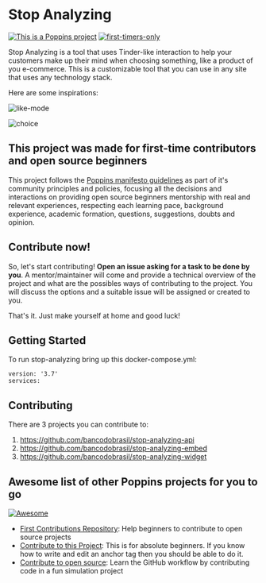 # Stop Analyzing

[![This is a Poppins project](https://raw.githubusercontent.com/bancodobrasil/poppins/master/badge-poppins.svg)](https://github.com/bancodobrasil/poppins)
[![first-timers-only](https://img.shields.io/badge/first--timers--only-friendly-blue.svg?style=flat-square)](https://www.firsttimersonly.com/)

Stop Analyzing is a tool that uses Tinder-like interaction to help your customers make up their mind when choosing something, like a product of you e-commerce. This is a customizable tool that you can use in any site that uses any technology stack.

Here are some inspirations:

![like-mode](https://user-images.githubusercontent.com/3986989/84530270-39fc8880-acb9-11ea-8424-d1907f3239e7.gif)

![choice](https://user-images.githubusercontent.com/3986989/84539633-2e658d80-acca-11ea-8dac-da27b1f85329.gif)

## This project was made for first-time contributors and open source beginners

This project follows the [Poppins manifesto guidelines](https://github.com/bancodobrasil/poppins) as part of it's community principles and policies, focusing all the decisions and interactions on providing open source beginners mentorship with real and relevant experiences, respecting each learning pace, background experience, academic formation, questions, suggestions, doubts and opinion. 

## Contribute now!

So, let's start contributing! **Open an issue asking for a task to be done by you**. A mentor/maintainer will come and provide a technical overview of the project and what are the possibles ways of contributing to the project. You will discuss the options and a suitable issue will be assigned or created to you. 

That's it. Just make yourself at home and good luck!

## Getting Started

To run stop-analyzing bring up this docker-compose.yml:
```
version: '3.7'
services:
```

## Contributing

There are 3 projects you can contribute to:
1. https://github.com/bancodobrasil/stop-analyzing-api
1. https://github.com/bancodobrasil/stop-analyzing-embed
1. https://github.com/bancodobrasil/stop-analyzing-widget

## Awesome list of other Poppins projects for you to go 
[![Awesome](https://camo.githubusercontent.com/1997c7e760b163a61aba3a2c98f21be8c524be29/68747470733a2f2f617765736f6d652e72652f62616467652e737667)](https://github.com/sindresorhus/awesome)

- [First Contributions Repository](https://github.com/firstcontributions/first-contributions): Help beginners to contribute to open source projects
- [Contribute to this Project](https://github.com/Syknapse/Contribute-To-This-Project): This is for absolute beginners. If you know how to write and edit an anchor tag <a href="" target=""></a> then you should be able to do it.
- [Contribute to open source](https://github.com/danthareja/contribute-to-open-source):
Learn the GitHub workflow by contributing code in a fun simulation project
